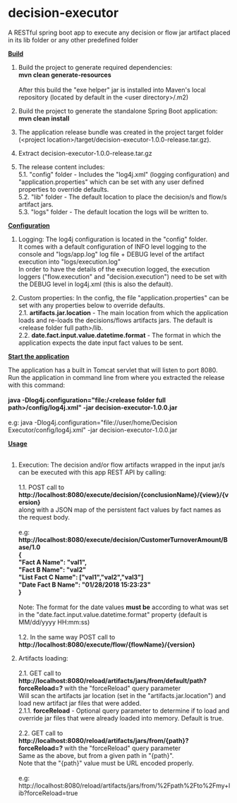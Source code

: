 # decision-executor
A RESTful spring boot app to execute any decision or flow jar artifact placed in its lib folder or any other predefined folder

<u>**Build**</u>

1. Build the project to generate required dependencies:<br>
**mvn clean generate-resources**
<br><br>
After this build the "exe helper" jar is installed into Maven's local repository (located by default in the \<user directory\>/.m2)
 
2. Build the project to generate the standalone Spring Boot application:<br>
**mvn clean install**

3. The application release bundle was created in the project target folder (\<project location\>/target/decision-executor-1.0.0-release.tar.gz).

4. Extract decision-executor-1.0.0-release.tar.gz

5. The release content includes:<br>
5.1. "config" folder - Includes the "log4j.xml" (logging configuration) and "application.properties" which can be set with any user defined properties to override defaults.<br>
5.2. "lib" folder - The default location to place the decision/s and flow/s artifact jars.<br>
5.3. "logs" folder - The default location the logs will be written to.

<u>**Configuration**</u>

1. Logging: The log4j configuration is located in the "config" folder.<br>
It comes with a default configuration of INFO level logging to the console and "logs/app.log" log file + DEBUG level of the artifact execution into "logs/execution.log"<br>
In order to have the details of the execution logged, the execution loggers ("flow.execution" and "decision.execution") need to be set with the DEBUG level in log4j.xml (this is also the default).

2. Custom properties: In the config, the file "application.properties" can be set with any properties below to override defaults.<br>
2.1. **artifacts.jar.location** - The main location from which the application loads and re-loads the decisions/flows artifacts jars. The default is \<release folder full path\>/lib.<br>
2.2. **date.fact.input.value.datetime.format** - The format in which the application expects the date input fact values to be sent.

<u>**Start the application**</u>

The application has a built in Tomcat servlet that will listen to port 8080.<br>
Run the application in command line from where you extracted the release with this command:
<br><br>
**java -Dlog4j.configuration="file:/\<release folder full path\>/config/log4j.xml" -jar decision-executor-1.0.0.jar**
<br><br>
e.g: java -Dlog4j.configuration="file://user/home/Decision Executor/config/log4j.xml" -jar decision-executor-1.0.0.jar

<u>**Usage**</u><br><br>
1. Execution: The decision and/or flow artifacts wrapped in the input jar/s can be executed with this app REST API by calling:<br><br>
1.1. POST call to **http://localhost:8080/execute/decision/{conclusionName}/{view}/{version}** <br>
along with a JSON map of the persistent fact values by fact names as the request body.<br><br>
e.g:<br>
**http://localhost:8080/execute/decision/CustomerTurnoverAmount/Base/1.0<br>
{<br>
    "Fact A Name": "val1",<br>
    "Fact B Name": "val2"<br>
    "List Fact C Name": ["val1","val2","val3"]<br>
    "Date Fact B Name": "01/28/2018 15:23:23"<br>
}**<br><br>
Note: The format for the date values **must be** according to what was set in the "date.fact.input.value.datetime.format" property (default is MM/dd/yyyy HH:mm:ss)<br><br>
1.2. In the same way POST call to **http://localhost:8080/execute/flow/{flowName}/{version}**

2. Artifacts loading:<br><br>
2.1. GET call to **http://localhost:8080/reload/artifacts/jars/from/default/path?forceReload=?** with the "forceReload" query parameter<br>
Will scan the artifacts jar location (set in the "artifacts.jar.location") and load new artifact jar files that were added.<br>
2.1.1. **forceReload** - Optional query parameter to determine if to load and override jar files that were already loaded into memory. Default is true.<br><br>
2.2. GET call to **http://localhost:8080/reload/artifacts/jars/from/{path}?forceReload=?** with the "forceReload" query parameter<br>
Same as the above, but from a given path in "{path}".<br>
Note that the "{path}" value must be URL encoded properly.<br><br>
e.g:<br>
http://localhost:8080/reload/artifacts/jars/from/%2Fpath%2Fto%2Fmy+lib?forceReload=true
